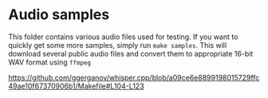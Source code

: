 # Audio samples

This folder contains various audio files used for testing.
If you want to quickly get some more samples, simply run `make samples`. This will download several public audio files and convert them to appropriate 16-bit WAV format using `ffmpeg`

https://github.com/ggerganov/whisper.cpp/blob/a09ce6e8899198015729ffc49ae10f67370906b1/Makefile#L104-L123

